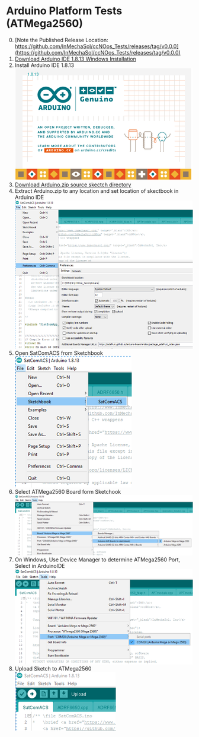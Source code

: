 # Arduino Platform Tests (ATMega2560)
0) [Note the Published Release Location: https://github.com/InMechaSol/ccNOos_Tests/releases/tag/v0.0.0](https://github.com/InMechaSol/ccNOos_Tests/releases/tag/v0.0.0)
1) [Download Arduino IDE 1.8.13 Windows Installation](https://github.com/InMechaSol/ccNOos_Tests/releases/download/v0.0.0/arduino-1.8.13-windows.exe)
2) Install Arduino IDE 1.8.13 
    ![Arduino IDE](https://github.com/InMechaSol/ccNOos/blob/main/docs/pngs/ArduinoIDEAbout.PNG)
3) [Download Arduino.zip source skectch directory](https://github.com/InMechaSol/ccNOos_Tests/releases/download/v0.0.0/Arduino.zip)
4) Extract Arduino.zip to any location and set location of skectbook in Arduino IDE
   ![ArduinoIDE conf](https://github.com/InMechaSol/ccNOos/blob/main/docs/pngs/ArduinoIDEConfigure.PNG)
5) Open SatComACS from Sketchbook
   ![ArduinoIDE open](https://github.com/InMechaSol/ccNOos/blob/main/docs/pngs/ArduinoIDEOpenSketch.PNG)
6) Select ATMega2560 Board form Sketchook
    ![ArduinoIDE boardselect](https://github.com/InMechaSol/ccNOos/blob/main/docs/pngs/ArduinoIDE_BoardSelection.PNG)
7) On Windows, Use Device Manager to determine ATMega2560 Port, Select in ArduinoIDE
   ![ArduinoIDE portselect](https://github.com/InMechaSol/ccNOos/blob/main/docs/pngs/ArduinoIDE_PortSelection.PNG)
8) Upload Sketch to ATMega2560
    ![ArduinoIDE upload](https://github.com/InMechaSol/ccNOos/blob/main/docs/pngs/ArduinoIDE_Upload.PNG)

